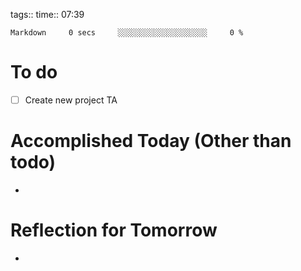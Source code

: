 tags:: 
time:: 07:39

```wakatime
Markdown     0 secs     ░░░░░░░░░░░░░░░░░░░░     0 %
```


# To do
- [ ] Create new project TA

# Accomplished Today (Other than todo)
- 

# Reflection for Tomorrow
- 